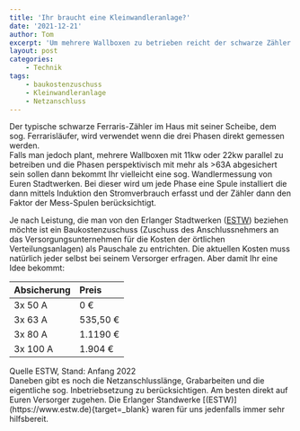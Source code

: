 ```yaml
---
title: 'Ihr braucht eine Kleinwandleranlage?'
date: '2021-12-21'
author: Tom
excerpt: 'Um mehrere Wallboxen zu betrieben reicht der schwarze Zähler wahrscheinlich nicht aus... '
layout: post
categories:
    - Technik
tags:
    - baukostenzuschuss
    - Kleinwandleranlage
    - Netzanschluss
---
```


Der typische schwarze Ferraris-Zähler im Haus mit seiner Scheibe, dem sog. Ferrarisläufer, wird verwendet wenn die drei Phasen direkt gemessen werden.   
Falls man jedoch plant, mehrere Wallboxen mit 11kw oder 22kw parallel zu betreiben und die Phasen perspektivisch mit mehr als &gt;63A abgesichert sein sollen dann bekommt Ihr vielleicht eine sog. Wandlermessung von Euren Stadtwerken. Bei dieser wird um jede Phase eine Spule installiert die dann mittels Induktion den Stromverbrauch erfasst und der Zähler dann den Faktor der Mess-Spulen berücksichtigt. 

Je nach Leistung, die man von den Erlanger Stadtwerken ([ESTW](https://www.estw.de/)) beziehen möchte ist ein Baukostenzuschuss (Zuschuss des Anschlussnehmers an das Versorgungsunternehmen für die Kosten der örtlichen Verteilungsanlagen) als Pauschale zu entrichten. Die aktuellen Kosten muss natürlich jeder selbst bei seinem Versorger erfragen. Aber damit Ihr eine Idee bekommt:

| Absicherung | Preis   |
| :---- | :------------ |
| 3x 50 A | 0 €         |
| 3x 63 A | 535,50 €    |
| 3x 80 A | 1.1190 €    |
| 3x 100 A | 1.904 €    |

<figcaption>Quelle ESTW, Stand: Anfang 2022 </figcaption></figure>Daneben gibt es noch die Netzanschlusslänge, Grabarbeiten und die eigentliche sog. Inbetriebsetzung zu berücksichtigen. Am besten direkt auf Euren Versorger zugehen. Die Erlanger Standwerke [(ESTW)](https://www.estw.de){target=_blank} waren für uns jedenfalls immer sehr hilfsbereit.
